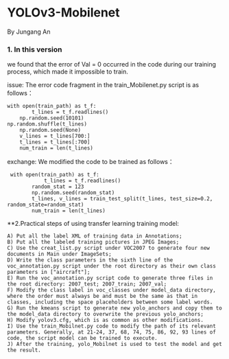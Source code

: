 # YOLOv3-Mobilenet

By Jungang An
### 1. In this version
we found that the error of Val = 0 occurred in the code during our training process, which made it impossible to train.

issue:  The error code fragment in the  train_Mobilenet.py   script is as follows：

	with open(train_path) as t_f:
        	t_lines = t_f.readlines()
    	np.random.seed(10101)
   	np.random.shuffle(t_lines)
    	np.random.seed(None)
    	v_lines = t_lines[700:]
    	t_lines = t_lines[:700]
    	num_train = len(t_lines)
exchange: We modified the code to be trained as follows：

  	 with open(train_path) as t_f:
       	 		t_lines = t_f.readlines()
        	random_stat = 123
        	np.random.seed(random_stat)
       	 	t_lines, v_lines = train_test_split(t_lines, test_size=0.2, random_state=random_stat)
        	num_train = len(t_lines)
	
	
 **2.Practical steps of using transfer learning training model: 
 
	A) Put all the label XML of training data in Annotations;
	B) Put all the labeled training pictures in JPEG Images;
	C) Use the creat_list.py script under VOC2007 to generate four new documents in Main under ImageSets;
	D) Write the class parameters in the sixth line of the voc_annotation.py script under the root directory as their own class parameters in ["aircraft"];
	E) Run the voc_annotation.py script code to generate three files in the root directory: 2007_test; 2007_train; 2007_val;
	F) Modify the class label in voc_classes under model_data directory, where the order must always be and must be the same as that in classes, including the space placeholders between some label words.
	G) Run the kmeans script to generate new yolo_anchors and copy them to the model_data directory to overwrite the previous yolo_anchors;
	H) Modify yolov3.cfg, which is as common as other modifications.
	I) Use the train_Mobilnet.py code to modify the path of its relevant parameters. Generally, at 21-24, 37, 68, 74, 75, 86, 92, 93 lines of code, the script model can be trained to execute.
	J) After the training, yolo_Mobilnet is used to test the model and get the result.


